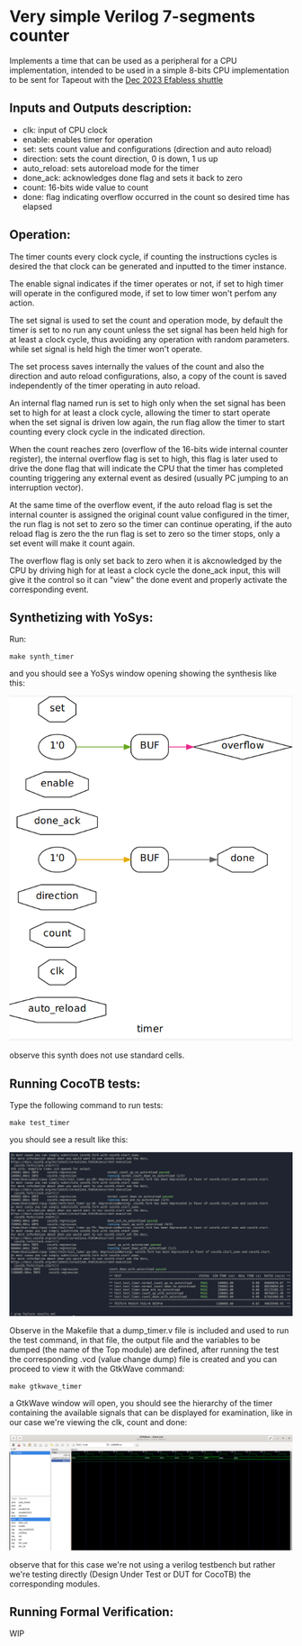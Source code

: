 # Very simple Verilog 7-segments counter

Implements a time that can be used as a peripheral for a CPU implementation, intended to be used in a simple 8-bits CPU implementation to be sent for Tapeout with the [Dec 2023 Efabless shuttle](https://efabless.com/gf-180-open-mpw-shuttle-program)

## Inputs and Outputs description:

- clk: input of CPU clock
- enable: enables timer for operation
- set: sets count value and configurations (direction and auto reload)
- direction: sets the count direction, 0 is down, 1 us up
- auto_reload: sets autoreload mode for the timer
- done_ack: acknowledges done flag and sets it back to zero
- count: 16-bits wide value to count
- done: flag indicating overflow occurred in the count so desired time has elapsed

## Operation:

The timer counts every clock cycle, if counting the instructions cycles is desired the that clock can be generated and inputted to the timer instance.

The enable signal indicates if the timer operates or not, if set to high timer will operate in the configured mode, if set to low timer won't perfom any action.

The set signal is used to set the count and operation mode, by default the timer is set to no run any count unless the set signal has been held high for at least a clock cycle, thus avoiding any operation with random parameters. while set signal is held high the timer won't operate.

The set process saves internally the values of the count and also the direction and auto reload configurations, also, a copy of the count is saved independently of the timer operating in auto reload.

An internal flag named run is set to high only when the set signal has been set to high for at least a clock cycle, allowing the timer to start operate when the set signal is driven low again, the run flag allow the timer to start counting every clock cycle in the indicated direction.

When the count reaches zero (overflow of the 16-bits wide internal counter register), the internal overflow flag is set to high, this flag is later used to drive the done flag that will indicate the CPU that the timer has completed counting triggering any external event as desired (usually PC jumping to an interruption vector).

At the same time of the overflow event, if the auto reload flag is set the internal counter is assigned the original count value configured in the timer, the run flag is not set to zero so the timer can continue operating, if the auto reload flag is zero the the run flag is set to zero so the timer stops, only a set event will make it count again.

The overflow flag is only set back to zero when it is akcnowledged by the CPU by driving high for at least a clock cycle the done_ack input, this will give it the control so it can "view" the done event and properly activate the corresponding event.

## Synthetizing with YoSys:

Run:

```
make synth_timer
```

and you should see a YoSys window opening showing the synthesis like this:

![Timer module synthesis with YoSys](./img/synth.png "Timer YoSys Synthesis")

observe this synth does not use standard cells.

## Running CocoTB tests:

Type the following command to run tests:

```
make test_timer
```

you should see a result like this:

![Timer module tests results](./img/tests.png "Test results: timer module")

Observe in the Makefile that a dump_timer.v file is included and used to run the test command, in that file, the output file and the variables to be dumped (the name of the Top module) are defined, after running the test the corresponding .vcd (value change dump) file is created and you can proceed to view it with the GtkWave command:

```
make gtkwave_timer
```

a GtkWave window will open, you should see the hierarchy of the timer containing the available signals that can be displayed for examination, like in our case we're viewing the clk, count and done:

![GtkWave results for timer module](./img/gtkwave.png "GtkWave: timer module")

observe that for this case we're not using a verilog testbench but rather we're testing directly (Design Under Test or DUT for CocoTB) the corresponding modules.

## Running Formal Verification:

WIP
